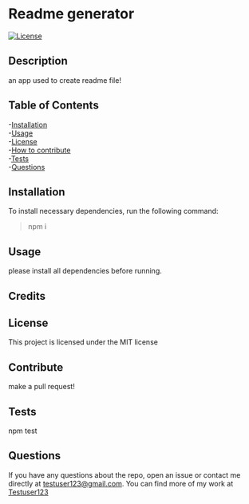 # Readme generator  

[![License](https://img.shields.io/badge/License-MIT-blue.svg)](https://opensource.org/licenses/MIT)  

## Description
an app used to create readme file!

## Table of Contents
-[Installation](#installation)  
-[Usage](#usage)  
-[License](#license)  
-[How to contribute](#contribute)  
-[Tests](#tests)  
-[Questions](#questions)  

## Installation
To install necessary dependencies, run the following command: 
>npm i
## Usage
please install all dependencies before running.
## Credits
## License
This project is licensed under the MIT license
## Contribute
make a pull request!
## Tests
npm test
## Questions
If you have any questions about the repo, open an issue or contact me directly at testuser123@gmail.com. You can find more of my work at [Testuser123](https://github.com/Testuser123)
